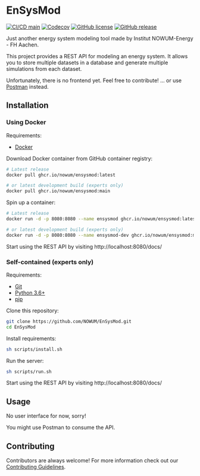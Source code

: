 # EnSysMod
[![CI/CD main](https://github.com/NOWUM/EnSysMod/actions/workflows/main.yml/badge.svg)](https://github.com/NOWUM/EnSysMod/actions/workflows/main.yml)
[![Codecov](https://codecov.io/gh/NOWUM/EnSysMod/branch/main/graph/badge.svg)](https://codecov.io/gh/NOWUM/EnSysMod/branch/main)
[![GitHub license](https://img.shields.io/github/license/NOWUM/EnSysMod.svg)](https://github.com/NOWUM/EnSysMod/blob/main/LICENSE)
[![GitHub release](https://img.shields.io/github/release/NOWUM/EnSysMod.svg)](https://github.com/NOWUM/EnSysMod/releases/)

Just another energy system modeling tool made by Institut NOWUM-Energy - FH Aachen.

This project provides a REST API for modeling an energy system. 
It allows you to store multiple datasets in a database and generate multiple simulations from each dataset.

Unfortunately, there is no frontend yet. Feel free to contribute! ... or use [Postman](https://www.postman.com/) 
instead.

## Installation
### Using Docker
Requirements:
- [Docker](https://docs.docker.com/get-docker/)

Download Docker container from GitHub container registry:
```bash
# Latest release
docker pull ghcr.io/nowum/ensysmod:latest

# or latest development build (experts only)
docker pull ghcr.io/nowum/ensysmod:main
```

Spin up a container:
```bash
# Latest release
docker run -d -p 8080:8080 --name ensysmod ghcr.io/nowum/ensysmod:latest

# or latest development build (experts only)
docker run -d -p 8080:8080 --name ensysmod-dev ghcr.io/nowum/ensysmod:main
```

Start using the REST API by visiting http://localhost:8080/docs/

### Self-contained (experts only)
Requirements:
- [Git](https://git-scm.com/downloads)
- [Python 3.6+](https://www.python.org/downloads/)
- [pip](https://pip.pypa.io/en/stable/)

Clone this repository:
```bash
git clone https://github.com/NOWUM/EnSysMod.git
cd EnSysMod
```

Install requirements:
```bash
sh scripts/install.sh
```

Run the server:
```bash
sh scripts/run.sh
```

Start using the REST API by visiting http://localhost:8080/docs/

## Usage
No user interface for now, sorry!

You might use Postman to consume the API.

## Contributing
Contributors are always welcome! 
For more information check out our [Contributing Guidelines](https://github.com/NOWUM/EnSysMod/blob/main/CONTRIBUTING.md). 
